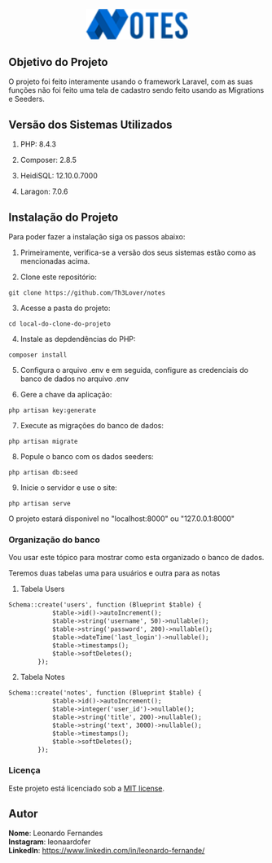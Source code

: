 <p align="center"><img src="public/assets/images/logo.png" width="200" alt="Laravel Logo"></a></p>

## Objetivo do Projeto

O projeto foi feito interamente usando o framework Laravel, com as suas funções não foi feito uma tela de cadastro sendo feito usando as Migrations e Seeders.

## Versão dos Sistemas Utilizados

1. PHP: 8.4.3

2. Composer: 2.8.5

3. HeidiSQL: 12.10.0.7000

4. Laragon: 7.0.6

## Instalação do Projeto

Para poder fazer a instalação siga os passos abaixo: 

1. Primeiramente, verifica-se a versão dos seus sistemas estão como as mencionadas acima.

2. Clone este repositório:
```
git clone https://github.com/Th3Lover/notes
```

3. Acesse a pasta do projeto:
```
cd local-do-clone-do-projeto
```

4. Instale as depdendências do PHP:
```
composer install
```

5. Configura o arquivo .env e em seguida, configure as credenciais do banco de dados no arquivo .env

6. Gere a chave da aplicação:
```
php artisan key:generate
```

7. Execute as migrações do banco de dados:
```
php artisan migrate
```

8. Popule o banco com os dados seeders:
```
php artisan db:seed
```

9. Inicie o servidor e use o site:
```
php artisan serve
```
O projeto estará disponivel no "localhost:8000" ou "127.0.0.1:8000"

### Organização do banco

Vou usar este tópico para mostrar como esta organizado o banco de dados.

Teremos duas tabelas uma para usuários e outra para as notas

1. Tabela Users
```
Schema::create('users', function (Blueprint $table) {
            $table->id()->autoIncrement();
            $table->string('username', 50)->nullable();
            $table->string('password', 200)->nullable();
            $table->dateTime('last_login')->nullable();
            $table->timestamps();
            $table->softDeletes();
        });
```

2. Tabela Notes
```
Schema::create('notes', function (Blueprint $table) {
            $table->id()->autoIncrement();
            $table->integer('user_id')->nullable();
            $table->string('title', 200)->nullable();
            $table->string('text', 3000)->nullable();
            $table->timestamps();
            $table->softDeletes();  
        });
```

### Licença

Este projeto está licenciado sob a [MIT license](https://opensource.org/licenses/MIT).

## Autor

**Nome**: Leonardo Fernandes<br>
**Instagram**: leonaardofer<br>
**LinkedIn**: https://www.linkedin.com/in/leonardo-fernande/
